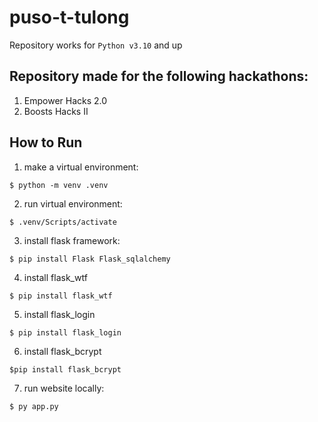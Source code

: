 # puso-t-tulong

Repository works for `Python v3.10` and up

## Repository made for the following hackathons:
1. Empower Hacks 2.0
2. Boosts Hacks II 

## How to Run 
1. make a virtual environment:
```
$ python -m venv .venv
```

2. run virtual environment: 
```
$ .venv/Scripts/activate
```

3. install flask framework: 
```
$ pip install Flask Flask_sqlalchemy
```

4. install flask_wtf
```
$ pip install flask_wtf
```

5. install flask_login
```
$ pip install flask_login
```

6. install flask_bcrypt
```
$pip install flask_bcrypt
```

7. run website locally: 
```
$ py app.py
```
